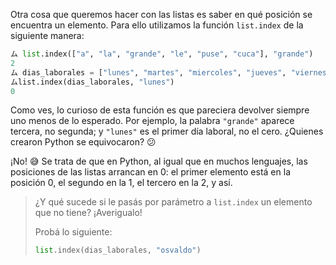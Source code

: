 Otra cosa que queremos hacer con las listas es saber en qué posición se encuentra un elemento. Para ello utilizamos la función `list.index` de la siguiente manera:

```python
ム list.index(["a", "la", "grande", "le", "puse", "cuca"], "grande")
2
ム dias_laborales = ["lunes", "martes", "miercoles", "jueves", "viernes"]
ムlist.index(dias_laborales, "lunes")
0
```

Como ves, lo curioso de esta función es que pareciera devolver siempre uno menos de lo esperado. Por ejemplo, la palabra `"grande"` aparece tercera, no segunda; y `"lunes"` es el primer día laboral, no el cero. ¿Quienes crearon Python se equivocaron? :confused:

¡No! :sweat_smile: Se trata de que en Python, al igual que en muchos lenguajes, las posiciones de las listas arrancan en 0: el primer elemento está en la posición 0, el segundo en la 1, el tercero en la 2, y así.

> ¿Y qué sucede si le pasás por parámetro a `list.index` un elemento que no tiene? ¡Averigualo!
>
> Probá lo siguiente:
>
> ```python
> list.index(dias_laborales, "osvaldo")
> ```
